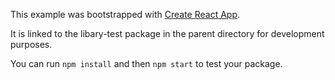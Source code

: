 This example was bootstrapped with [Create React App](https://github.com/facebook/create-react-app).

It is linked to the libary-test package in the parent directory for development purposes.

You can run `npm install` and then `npm start` to test your package.
